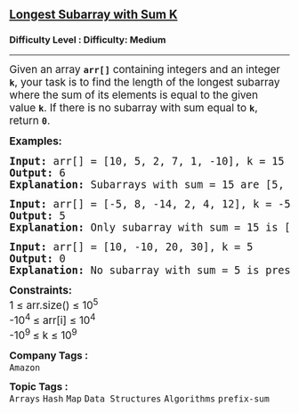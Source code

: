 <h2><a href="https://www.geeksforgeeks.org/problems/longest-sub-array-with-sum-k0809/1">Longest Subarray with Sum K</a></h2><h3>Difficulty Level : Difficulty: Medium</h3><hr><div class="problems_problem_content__Xm_eO" style="user-select: auto;"><p style="user-select: auto;"><span style="font-size: 14pt; user-select: auto;">Given an array <strong style="user-select: auto;"><code style="user-select: auto;">arr[]</code></strong> containing integers and an integer <strong style="user-select: auto;"><code style="user-select: auto;">k</code></strong>, your task is to find the length of the longest subarray where the sum of its elements is equal to the given value&nbsp;<strong style="font-size: 18.6667px; user-select: auto;"><code style="user-select: auto;">k</code></strong>. If there is no subarray with sum equal to&nbsp;<strong style="font-size: 18.6667px; user-select: auto;"><code style="user-select: auto;">k</code></strong>, return <strong style="font-size: 18.6667px; user-select: auto;"><code style="user-select: auto;">0</code></strong>.</span></p>
<p style="user-select: auto;"><span style="font-size: 14pt; user-select: auto;"><strong style="user-select: auto;">Examples:</strong></span></p>
<pre style="user-select: auto;"><span style="font-size: 14pt; user-select: auto;"><strong style="user-select: auto;">Input: </strong>arr[] = [10, 5, 2, 7, 1, -10], k = 15
<strong style="user-select: auto;">Output:</strong> 6
<strong style="user-select: auto;">Explanation: </strong></span><span style="font-size: 18.6667px; user-select: auto;">Subarrays with sum = 15 are [5, 2, 7, 1], [10, 5] and [10, 5, 2, 7, 1, -10]. The length of the longest subarray with a sum of 15 is 6.</span></pre>
<pre style="user-select: auto;"><span style="font-size: 14pt; user-select: auto;"><strong style="user-select: auto;">Input:</strong> arr[] = [-5, 8, -14, 2, 4, 12], k = -5
<strong style="user-select: auto;">Output:</strong> 5
<strong style="user-select: auto;">Explanation: </strong></span><span style="font-size: 18.6667px; user-select: auto;">Only subarray with sum = 15 is [-5, 8, -14, 2, 4] of length 5.</span></pre>
<pre style="user-select: auto;"><span style="font-size: 14pt; user-select: auto;"><strong style="user-select: auto;">Input:</strong> arr[] = [10, -10, 20, 30], k = 5
<strong style="user-select: auto;">Output:</strong> 0
<strong style="user-select: auto;">Explanation: </strong></span><span style="font-size: 18.6667px; user-select: auto;">No subarray with sum = 5 is present in arr[].</span></pre>
<p style="user-select: auto;"><span style="font-size: 14pt; user-select: auto;"><strong style="user-select: auto;">Constraints:</strong></span><br style="user-select: auto;"><span style="font-size: 14pt; user-select: auto;">1 ≤ arr.size() ≤ 10<sup style="user-select: auto;">5<br style="user-select: auto;"></sup><span style="font-size: 18.6667px; user-select: auto;">-10</span><sup style="user-select: auto;">4&nbsp;</sup><span style="font-size: 18.6667px; user-select: auto;">≤ arr[i] ≤ 10</span><sup style="user-select: auto;">4</sup><sup style="user-select: auto;"><br style="user-select: auto;"></sup></span><span style="font-size: 14pt; user-select: auto;">-10<sup style="user-select: auto;">9 </sup>≤ k ≤ 10<sup style="user-select: auto;">9</sup></span></p></div><p><span style=font-size:18px><strong>Company Tags : </strong><br><code>Amazon</code>&nbsp;<br><p><span style=font-size:18px><strong>Topic Tags : </strong><br><code>Arrays</code>&nbsp;<code>Hash</code>&nbsp;<code>Map</code>&nbsp;<code>Data Structures</code>&nbsp;<code>Algorithms</code>&nbsp;<code>prefix-sum</code>&nbsp;